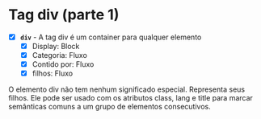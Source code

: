 # Tag div (parte 1)

- [X] **`div`** - A tag div é um container para qualquer elemento
  - [X] Display: Block
  - [X] Categoria: Fluxo
  - [X] Contido por: Fluxo
  - [X] filhos: Fluxo

O elemento div não tem nenhum significado especial. Representa seus filhos. Ele pode ser usado com os atributos class, lang e title para marcar semânticas comuns a um grupo de elementos consecutivos.
